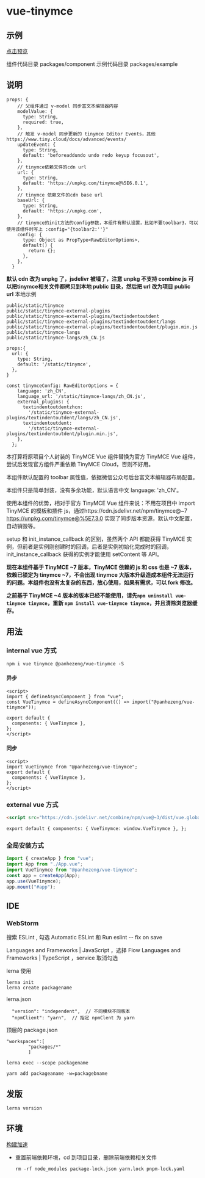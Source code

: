 # vue-tinymce

## 示例

[点击预览](https://panhezeng.github.io/vue-tinymce/)

组件代码目录 packages/component
示例代码目录 packages/example

## 说明
```
props: {
    // 父组件通过 v-model 同步富文本编辑器内容
    modelValue: {
      type: String,
      required: true,
    },
    // 触发 v-model 同步更新的 tinymce Editor Events，其他 https://www.tiny.cloud/docs/advanced/events/
    updateEvent: {
      type: String,
      default: 'beforeaddundo undo redo keyup focusout',
    },
    // tinymce依赖文件的cdn url
    url: {
      type: String,
      default: 'https://unpkg.com/tinymce@%5E6.0.1',
    },
    // tinymce 依赖文件的cdn base url
    baseUrl: {
      type: String,
      default: 'https://unpkg.com',
    },
    // tinymce的init方法的config参数，本组件有默认设置，比如不要toolbar3，可以使用该组件时写上 :config="{toolbar2:''}"
    config: {
      type: Object as PropType<RawEditorOptions>,
      default() {
        return {};
      },
    },
  }
```

**默认 cdn 改为 unpkg 了，jsdelivr 被墙了，注意 unpkg 不支持 combine js**
**可以把tinymce相关文件都拷贝到本地 public 目录，然后把 url 改为项目 public url**
本地示例
```
public/static/tinymce
public/static/tinymce-external-plugins
public/static/tinymce-external-plugins/textindentoutdent
public/static/tinymce-external-plugins/textindentoutdent/langs
public/static/tinymce-external-plugins/textindentoutdent/plugin.min.js
public/static/tinymce-langs
public/static/tinymce-langs/zh_CN.js

props:{
  url: {
    type: String,
    default: '/static/tinymce',
  },
}

const tinymceConfig: RawEditorOptions = {
    language: 'zh_CN',
    language_url: '/static/tinymce-langs/zh_CN.js',
    external_plugins: {
      textindentoutdentzhcn:
        '/static/tinymce-external-plugins/textindentoutdent/langs/zh_CN.js',
      textindentoutdent:
        '/static/tinymce-external-plugins/textindentoutdent/plugin.min.js',
    },
  };  
```


本打算将原项目个人封装的 TinyMCE Vue 组件替换为官方 TinyMCE Vue 组件，尝试后发现官方组件严重依赖 TinyMCE Cloud，否则不好用。

本组件默认配置的 toolbar 属性值，依据微信公众号后台富文本编辑器布局配置。

本组件只是简单封装，没有多余功能，默认语言中文 language: 'zh_CN'。

使用本组件的优势，相对于官方 TinyMCE Vue 组件来说：不用在项目中 import TinyMCE 的模板和插件 js，通过https://cdn.jsdelivr.net/npm/tinymce@~7  https://unpkg.com/tinymce@%5E7.3.0 实现了同步版本资源，默认中文配置，自动销毁等。

setup 和 init_instance_callback 的区别，虽然两个 API 都能获得 TinyMCE 实例，但前者是实例刚创建时的回调，后者是实例初始化完成时的回调，init_instance_callback 获得的实例才能使用 setContent 等 API。

**现在本组件基于 TinyMCE ~7 版本，TinyMCE 依赖的 js 和 css 也是 ~7 版本，依赖已锁定为 tinymce ~7，不会出现 tinymce 大版本升级造成本组件无法运行的问题。本组件也没有太复杂的东西，放心使用，如果有需求，可以 fork 修改。**

**之前基于 TinyMCE ~4 版本的版本已经不能使用，请先`npm uninstall vue-tinymce tinymce`，重新 `npm install vue-tinymce tinymce`，并且清除浏览器缓存。**

## 用法

### internal vue 方式

`npm i vue tinymce @panhezeng/vue-tinymce -S`

#### 异步

```vue
<script>
import { defineAsyncComponent } from "vue";
const VueTinymce = defineAsyncComponent(() => import("@panhezeng/vue-tinymce"));

export default {
  components: { VueTinymce },
};
</script>
```

#### 同步

```vue
<script>
import VueTinymce from "@panhezeng/vue-tinymce";
export default {
  components: { VueTinymce },
};
</script>
```

### external vue 方式

```html
<script src="https://cdn.jsdelivr.net/combine/npm/vue@~3/dist/vue.global.min.js,npm/tinymce@~5/tinymce.min.js,npm/@panhezeng/vue-tinymce@~3/dist/vue-tinymce.umd.js"></script>

export default { components: { VueTinymce: window.VueTinymce }, };
```

### 全局安装方式

```js
import { createApp } from "vue";
import App from "./App.vue";
import VueTinymce from "@panhezeng/vue-tinymce";
const app = createApp(App);
app.use(VueTinymce);
app.mount("#app");
```

## IDE

### WebStorm

搜索 ESLint , 勾选 Automatic ESLint 和 Run eslint -- fix on save

Languages and Frameworks | JavaScript ，选择 Flow
Languages and Frameworks | TypeScript ，service 取消勾选

lerna 使用

```
lerna init
lerna create packagename
```

lerna.json

```
  "version": "independent",  // 不同模块不同版本
  "npmClient": "yarn",  // 指定 npmClent 为 yarn
```

顶层的 package.json

```
"workspaces":[
        "packages/*"
        ]
```

```
lerna exec --scope packagename

yarn add packageaname -w=packagebname

```

## 发版

`lerna version`

## 环境

[构建加速](https://help.aliyun.com/document_detail/202442.html)

- 重置前端依赖环境，cd 到项目目录，删除前端依赖相关文件

  ```shell
  rm -rf node_modules package-lock.json yarn.lock pnpm-lock.yaml
  ```
